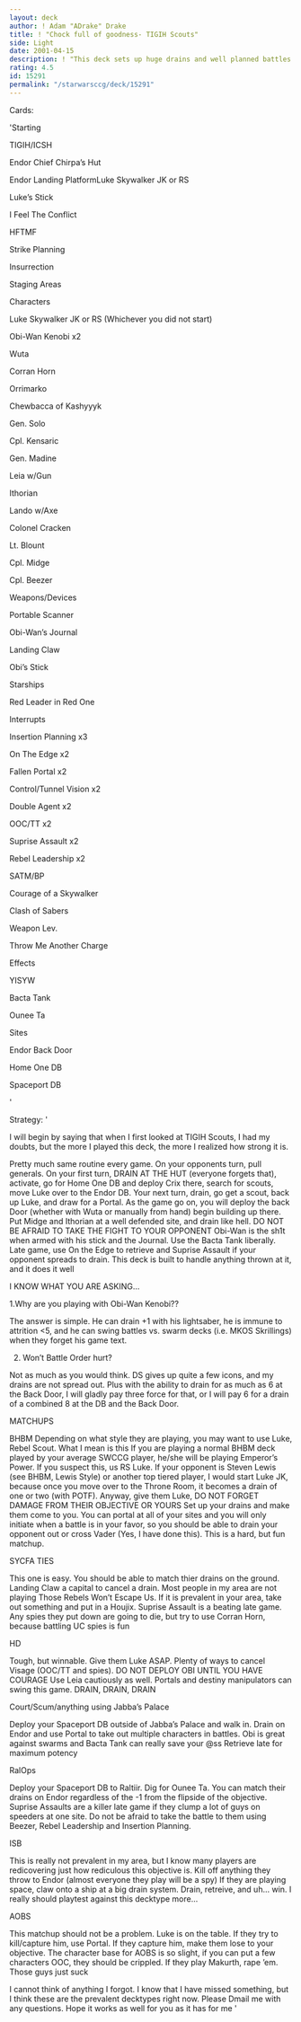 ```yaml
---
layout: deck
author: ! Adam "ADrake" Drake
title: ! "Chock full of goodness- TIGIH Scouts"
side: Light
date: 2001-04-15
description: ! "This deck sets up huge drains and well planned battles to decimate your opponent. Extremely versatile, has answers to most good decktypes."
rating: 4.5
id: 15291
permalink: "/starwarsccg/deck/15291"
---
```

Cards: 

'Starting

TIGIH/ICSH

Endor Chief Chirpa’s Hut

Endor Landing PlatformLuke Skywalker JK or RS

Luke’s Stick

I Feel The Conflict

HFTMF

Strike Planning

Insurrection

Staging Areas


Characters

Luke Skywalker JK or RS (Whichever you did not start)

Obi-Wan Kenobi x2

Wuta

Corran Horn

Orrimarko

Chewbacca of Kashyyyk

Gen. Solo

Cpl. Kensaric

Gen. Madine

Leia w/Gun

Ithorian

Lando w/Axe

Colonel Cracken

Lt. Blount

Cpl. Midge

Cpl. Beezer


Weapons/Devices

Portable Scanner

Obi-Wan’s Journal

Landing Claw

Obi’s Stick


Starships

Red Leader in Red One


Interrupts

Insertion Planning x3

On The Edge x2

Fallen Portal x2

Control/Tunnel Vision x2

Double Agent x2

OOC/TT x2

Suprise Assault x2

Rebel Leadership x2

SATM/BP 

Courage of a Skywalker

Clash of Sabers

Weapon Lev.

Throw Me Another Charge


Effects

YISYW

Bacta Tank

Ounee Ta


Sites

Endor Back Door

Home One DB

Spaceport DB


'

Strategy: '

I will begin by saying that when I first looked at TIGIH Scouts, I had my doubts, but the more I played this deck, the more I realized how strong it is.


Pretty much same routine every game. On your opponents turn, pull generals. On your first turn, DRAIN AT THE HUT (everyone forgets that), activate, go for Home One DB and deploy Crix there, search for scouts, move Luke over to the Endor DB. Your next turn, drain, go get a scout, back up Luke, and draw for a Portal. As the game go on, you will deploy the back Door (whether with Wuta or manually from hand) begin building up there. Put Midge and Ithorian at a well defended site, and drain like hell. DO NOT BE AFRAID TO TAKE THE FIGHT TO YOUR OPPONENT Obi-Wan is the sh1t when armed with his stick and the Journal. Use the Bacta Tank liberally. Late game, use On the Edge to retrieve and Suprise Assault if your opponent spreads to drain. This deck is built to handle anything thrown at it, and it does it well


I KNOW WHAT YOU ARE ASKING... 

1.Why are you playing with Obi-Wan Kenobi??

The answer is simple. He can drain +1 with his   lightsaber, he is immune to attrition <5, and he can swing battles vs. swarm decks (i.e. MKOS Skrillings) when they forget his game text.


2. Won’t Battle Order hurt? 

Not as much as you would think. DS gives up quite a few icons, and my drains are not spread out. Plus with the ability to drain for as much as 6 at the Back Door, I will gladly pay three force for that, or I will pay 6 for a drain of a combined 8 at the DB and the Back Door.


MATCHUPS


BHBM Depending on what style they are playing, you may want to use Luke, Rebel Scout. What I mean is this If you are playing a normal BHBM deck played by your average SWCCG player, he/she will be playing Emperor’s Power. If you suspect this, us RS Luke. If your opponent is Steven Lewis (see BHBM, Lewis Style) or another top tiered player, I would start Luke JK, because once you move over to the Throne Room, it becomes a drain of one or two (with POTF). Anyway, give them Luke, DO NOT FORGET DAMAGE FROM THEIR OBJECTIVE OR YOURS Set up your drains and make them come to you. You can portal at all of your sites and you will only initiate when a battle is in your favor, so you should be able to drain your opponent out or cross Vader (Yes, I have done this). This is a hard, but fun matchup.


SYCFA TIES

This one is easy. You should be able to match thier drains on the ground. Landing Claw a capital to cancel a drain. Most people in my area are not playing Those Rebels Won’t Escape Us. If it is prevalent in your area, take out something and put in a Houjix. Suprise Assault is a beating late game. Any spies they put down are going to die, but try to use Corran Horn, because battling UC spies is fun


HD

Tough, but winnable. Give them Luke ASAP. Plenty of ways to cancel Visage (OOC/TT and spies). DO NOT DEPLOY OBI UNTIL YOU HAVE COURAGE Use Leia cautiously as well. Portals and destiny manipulators can swing this game. DRAIN, DRAIN, DRAIN


Court/Scum/anything using Jabba’s Palace

Deploy your Spaceport DB outside of Jabba’s Palace and walk in. Drain on Endor and use Portal to take out multiple characters in battles. Obi is great against swarms and Bacta Tank can really save your @ss Retrieve late for maximum potency


RalOps

Deploy your Spaceport DB to Raltiir. Dig for Ounee Ta. You can match their drains on Endor regardless of the -1 from the flipside of the objective. Suprise Assaults are a killer late game if they clump a lot of guys on speeders at one site. Do not be afraid to take the battle to them using Beezer, Rebel Leadership and Insertion Planning. 


ISB

This is really not prevalent in my area, but I know many players are redicovering just how rediculous this objective is. Kill off anything they throw to Endor (almost everyone they play will be a spy) If they are playing space, claw onto a ship at a big drain system. Drain, retreive, and uh... win. I really should playtest against this decktype more...


AOBS

This matchup should not be a problem. Luke is on the table. If they try to kill/capture him, use Portal. If they capture him, make them lose to your objective. The character base for AOBS is so slight, if you can put a few characters OOC, they should be crippled. If they play Makurth, rape ’em. Those guys just suck


I cannot think of anything I forgot. I know that I have missed something, but I think these are the prevalent decktypes right now. Please Dmail me with any questions. Hope it works as well for you as it has for me '
